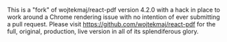 This is a "fork" of wojtekmaj/react-pdf version 4.2.0 with a hack in place to work around a Chrome rendering issue with
no intention of ever submitting a pull request.  Please visit https://github.com/wojtekmaj/react-pdf for the full,
original, production, live version in all of its splendiferous glory.
